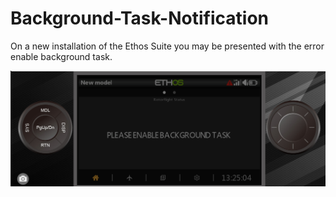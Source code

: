 # Background-Task-Notification
On a new installation of the Ethos Suite you may be presented with the error enable background task.

![image](Background.jpg)

